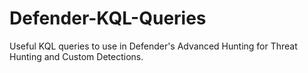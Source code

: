 # Defender-KQL-Queries
Useful KQL queries to use in Defender's Advanced Hunting for Threat Hunting and Custom Detections.
